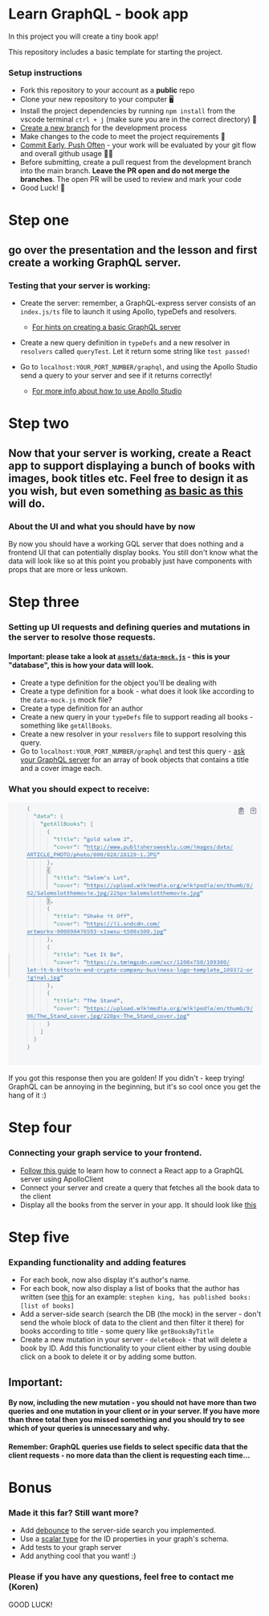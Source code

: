 # Learn GraphQL - book app

In this project you will create a tiny book app!

This repository includes a basic template for starting the project.

### Setup instructions

- Fork this repository to your account as a **public** repo
- Clone your new repository to your computer 🖥
- Install the project dependencies by running `npm install` from the vscode terminal `ctrl + j` (make sure you are in the correct directory) 📂
- [Create a new branch](https://docs.github.com/en/desktop/contributing-and-collaborating-using-github-desktop/managing-branches) for the development process
- Make changes to the code to meet the project requirements 📝
- [Commit Early, Push Often](https://www.worklytics.co/commit-early-push-often/) - your work will be evaluated by your git flow and overall github usage 🏄‍♂️
- Before submitting, create a pull request from the development branch into the main branch. **Leave the PR open and do not merge the branches**. The open PR will be used to review and mark your code
- Good Luck! 🤘

# Step one

## go over the presentation and the lesson and first create a working GraphQL server.

### Testing that your server is working:

- Create the server: remember, a GraphQL-express server consists of an `index.js/ts` file to launch it using Apollo, typeDefs and resolvers.

  - [For hints on creating a basic GraphQL server](https://youtu.be/0OvDumPYiSs)

- Create a new query definition in `typeDefs` and a new resolver in `resolvers` called `queryTest`. Let it return some string like `test passed!`

- Go to `localhost:YOUR_PORT_NUMBER/graphql`, and using the Apollo Studio send a query to your server and see if it returns correctly!
  - [For more info about how to use Apollo Studio](https://youtu.be/0OvDumPYiSs?t=456)

# Step two

## Now that your server is working, create a React app to support displaying a bunch of books with images, book titles etc. Feel free to design it as you wish, but even something [as basic as this](./assets/demo.PNG) will do.

### About the UI and what you should have by now

By now you should have a working GQL server that does nothing and a frontend UI that can potentially display books. You still don't know what the data will look like so at this point you probably just have components with props that are more or less unkown.

# Step three

### Setting up UI requests and defining queries and mutations in the server to resolve those requests.

#### Important: please take a look at [`assets/data-mock.js`]() - this is your "database", this is how your data will look.

- Create a type definition for the object you'll be dealing with
- Create a type definition for a book - what does it look like according to the `data-mock.js` mock file?
- Create a type definition for an author
- Create a new query in your `typeDefs` file to support reading all books - something like `getAllBooks`.
- Create a new resolver in your `resolvers` file to support resolving this query.
- Go to `localhost:YOUR_PORT_NUMBER/graphql` and test this query - [ask your GraphQL server]() for an array of book objects that contains a title and a cover image each.

### What you should expect to receive:

![](https://github.com/KorenEzri/GraphQL-lesson/blob/master/assets/res_example_getallbooks.PNG)

If you got this response then you are golden! If you didn't - keep trying! GraphQL can be annoying in the beginning, but it's so cool once you get the hang of it :)

# Step four

### Connecting your graph service to your frontend.

- [Follow this guide]() to learn how to connect a React app to a GraphQL server using ApolloClient
- Connect your server and create a query that fetches all the book data to the client
- Display all the books from the server in your app. It should look like [this](./assets/step4demo.PNG)

# Step five

### Expanding functionality and adding features

- For each book, now also display it's author's name.
- For each book, now also display a list of books that the author has written (see [this](./assets/demo.PNG) for an example: `stephen king, has published books: [list of books]`
- Add a server-side search (search the DB (the mock) in the server - don't send the whole block of data to the client and then filter it there) for books according to title - some query like `getBooksByTitle`
- Create a new mutation in your server - `deleteBook` - that will delete a book by ID. Add this functionality to your client either by using double click on a book to delete it or by adding some button.

## Important:

#### By now, including the new mutation - you should not have more than two queries and one mutation in your client or in your server. If you have more than three total then you missed something and you should try to see which of your queries is unnecessary and why.

#### Remember: GraphQL queries use fields to select specific data that the client requests - no more data than the client is requesting each time...

# Bonus

### Made it this far? Still want more?

- Add [debounce](https://medium.com/@jamischarles/what-is-debouncing-2505c0648ff1) to the server-side search you implemented.
- Use a [scalar type](https://graphql.org/learn/schema/#:~:text=ID%3A%20The%20ID%20scalar%20type%20represents%20a%20unique%20identifier%2C%20often%20used%20to%20refetch%20an%20object%20or%20as%20the%20key%20for%20a%20cache.%20The%20ID%20type%20is%20serialized%20in%20the%20same%20way%20as%20a%20String%3B%20however%2C%20defining%20it%20as%20an%20ID%20signifies%20that%20it%20is%20not%20intended%20to%20be%20human%E2%80%90readable) for the ID properties in your graph's schema.
- Add tests to your graph server
- Add anything cool that you want! :)

### Please if you have any questions, feel free to contact me (Koren)

GOOD LUCK!
